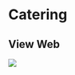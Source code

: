 # Catering

## View Web
<img src="https://github.com/ahmadsyaifuddin-99/catering/assets/77381720/e3c16134-50d4-4ea3-ad76-eaa199429932">
